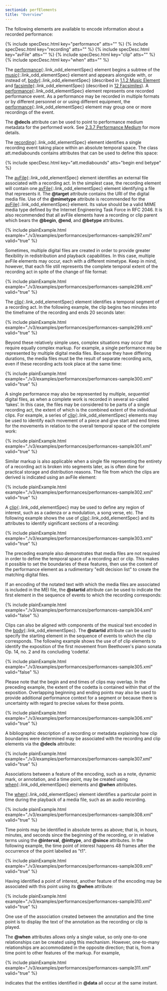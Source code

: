 ```yaml
---
sectionid: perfElements
title: "Overview"
---
```




The following elements are available to encode information about a recorded performance:




{% include specDesc.html key="performance" atts="" %}
{% include specDesc.html key="recording" atts="" %}
{% include specDesc.html key="avFile" atts="" %}
{% include specDesc.html key="clip" atts="" %}
{% include specDesc.html key="when" atts="" %}




The [performance](/v3/elements/performance.html){:.link_odd_elementSpec} element begins a subtree of the [music](/v3/elements/music.html){:.link_odd_elementSpec} element and appears alongside with, or instead of, [body](/v3/elements/body.html){:.link_odd_elementSpec}
(described in <a class="link_ptr" title="Music Element" href="/v3/guidelines/shared.html#sharedMusicElement">1.1.2 Music Element</a> and [facsimile](/v3/elements/facsimile.html){:.link_odd_elementSpec}
(described in 
<a class="link_ptr" title="Facsimiles" href="/v3/guidelines/facsimiles.html">12 Facsimiles</a>). A [performance](/v3/elements/performance.html){:.link_odd_elementSpec} element
represents one recorded performance event. As a performance may be recorded in multiple
formats or by different personnel or or using different equipment, the [performance](/v3/elements/performance.html){:.link_odd_elementSpec} element may group one or more recordings of the event.


The **@decls** attribute can be used to point to performance medium metadata for the
performed work. See 
<a class="link_ptr" title="Performance Medium" href="/v3/guidelines/header.html#headerWorkMedium">2.3.7 Performance Medium</a> for more details.


The [recording](/v3/elements/recording.html){:.link_odd_elementSpec} element identifies a single recording event taking place
within an absolute temporal space. The class att.mediabounds contains attributes that
can be
used to define this space:




{% include specDesc.html key="att.mediabounds" atts="begin end betype" %}




The [avFile](/v3/elements/avFile.html){:.link_odd_elementSpec} element identifies an external file associated with a
recording act. In the simplest case, the recording element will contain one [avFile](/v3/elements/avFile.html){:.link_odd_elementSpec} element identifying a file that represents it. The **@target** attribute
contains the URI of the digital media file. Use of the **@mimetype** attribute is
recommended for the [avFile](/v3/elements/avFile.html){:.link_odd_elementSpec} element. Its value should be a valid MIME
media type defined by the Internet Engineering Task Force in RFC 2046. It is also
recommended
that all avFile elements have a recording or clip parent which bears the **@begin**,
**@end**, and **@betype** attributes.


{% include plainExample.html example="./v3/examples/performances/performances-sample297.xml" valid="true" %}


Sometimes, multiple digital files are created in order to provide greater flexibility
in
redistribution and playback capabilities. In this case, multiple avFile elements may
occur,
each with a different mimetype. Keep in mind, however, that each file still represents
the
complete temporal extent of the recording act in spite of the change of file format:

{% include plainExample.html example="./v3/examples/performances/performances-sample298.xml" valid="true" %}


The [clip](/v3/elements/clip.html){:.link_odd_elementSpec} element identifies a temporal segment of a recording act. In
the following example, the clip begins two minutes into the timeframe of the recording
and
ends 20 seconds later:

{% include plainExample.html example="./v3/examples/performances/performances-sample299.xml" valid="true" %}


Beyond these relatively simple uses, complex situations may occur that require equally
complex markup. For example, a single performance may be represented by multiple digital
media
files. Because they have differing durations, the media files must be the result of
separate
recording acts, even if these recording acts took place at the same time:

{% include plainExample.html example="./v3/examples/performances/performances-sample300.xml" valid="true" %}


A single performance may also be represented by multiple, *sequential* digital
files, as when a complete work is recorded in several so-called ‘takes’. In
this case, the files may be considered to be parts of a single recording act, the
extent of
which is the combined extent of the individual clips. For example, a series of [clip](/v3/elements/clip.html){:.link_odd_elementSpec} elements may be used to identify each movement of a piece and give
start and end times for the movements in relation to the overall temporal space of
the
complete work:

{% include plainExample.html example="./v3/examples/performances/performances-sample301.xml" valid="true" %}


Similar markup is also applicable when a single file representing the entirety of
a recording
act is broken into segments later, as is often done for practical storage and distribution
reasons. The file from which the clips are derived is indicated using an avFile element:

{% include plainExample.html example="./v3/examples/performances/performances-sample302.xml" valid="true" %}


A [clip](/v3/elements/clip.html){:.link_odd_elementSpec} may be used to define any region of interest, such as a cadenza
or a modulation, a song verse, etc. The following example shows the use of [clip](/v3/elements/clip.html){:.link_odd_elementSpec} and its attributes to identify significant sections of a recording:

{% include plainExample.html example="./v3/examples/performances/performances-sample303.xml" valid="true" %}


The preceding example also demonstrates that media files are not required in order
to define
the temporal space of a recording act or clip. This makes it possible to set the boundaries
of
these features, then use the content of the performance element as a rudimentary "edit
decision list" to create the matching digital files.


If an encoding of the notated text with which the media files are associated is included
in
the MEI file, the **@startid** attribute can be used to indicate the first element in
the sequence of events to which the recording corresponds:

{% include plainExample.html example="./v3/examples/performances/performances-sample304.xml" valid="false" %}


Clips can also be aligned with components of the musical text encoded in the [body](/v3/elements/body.html){:.link_odd_elementSpec}. The **@startid** attribute can be used to specify the starting element in
the sequence of events to which the clip corresponds. The following example shows
the use of
of clip elements to identify the exposition of the first movement from Beethoven's
piano
sonata Op. 14, no. 2 and its concluding ‘codetta’.

{% include plainExample.html example="./v3/examples/performances/performances-sample305.xml" valid="false" %}


Please note that the begin and end times of clips may overlap. In the preceding example,
the
extent of the codetta is contained within that of the exposition. Overlapping beginning
and
ending points may also be used to provide additional performance context for a segment
or
because there is uncertainty with regard to precise values for these points.

{% include plainExample.html example="./v3/examples/performances/performances-sample306.xml" valid="true" %}


A bibliographic description of a recording or metadata explaining how clip boundaries
were
determined may be associated with the recording and clip elements via the **@decls**
attribute:

{% include plainExample.html example="./v3/examples/performances/performances-sample307.xml" valid="true" %}

Associations between a feature of the encoding, such as a note, dynamic mark, or annotation,
and a time point, may be created using [when](/v3/elements/when.html){:.link_odd_elementSpec} elements and **@when**
attributes.

The [when](/v3/elements/when.html){:.link_odd_elementSpec} element identifies a particular point in time during the
playback of a media file, such as an audio recording.

{% include plainExample.html example="./v3/examples/performances/performances-sample308.xml" valid="true" %}

Time points may be identified in absolute terms as above; that is, in hours, minutes,
and
seconds since the beginning of the recording, or in relative terms using the
**@interval**, **@inttype**, and **@since** attributes. In the following
example, the time point of interest happens 48 frames after the occurrence of the
point
labelled as "t1".

{% include plainExample.html example="./v3/examples/performances/performances-sample309.xml" valid="true" %}

Having identified a point of interest, another feature of the encoding may be associated
with
this point using its **@when** attribute: 

{% include plainExample.html example="./v3/examples/performances/performances-sample310.xml" valid="true" %}

One use of the association created between the annotation and the time point is to
display
the text of the annotation as the recording or clip is played.

The **@when** attributes allows only a single value, so only one-to-one relationships
can be created using this mechanism. However, one-to-many relationships are accommodated
in
the opposite direction; that is, from a time point to other features of the markup.
For
example, 

{% include plainExample.html example="./v3/examples/performances/performances-sample311.xml" valid="true" %}

indicates that the entities identified in **@data** all occur at the same instant.

